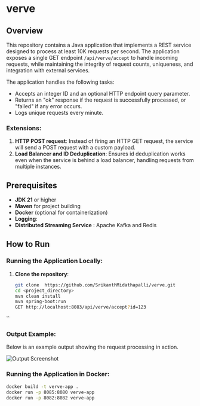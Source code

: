 # verve

## Overview
This repository contains a Java application that implements a REST service designed to process at least 10K requests per second. The application exposes a single GET endpoint `/api/verve/accept` to handle incoming requests, while maintaining the integrity of request counts, uniqueness, and integration with external services.

The application handles the following tasks:
- Accepts an integer ID and an optional HTTP endpoint query parameter.
- Returns an "ok" response if the request is successfully processed, or "failed" if any error occurs.
- Logs unique requests every minute.

### Extensions:
1. **HTTP POST request**: Instead of firing an HTTP GET request, the service will send a POST request with a custom payload.
2. **Load Balancer and ID Deduplication**: Ensures id deduplication works even when the service is behind a load balancer, handling requests from multiple instances.

## Prerequisites
- **JDK 21** or higher
- **Maven** for project building
- **Docker** (optional for containerization)
- **Logging**: 
- **Distributed Streaming Service** : Apache Kafka and Redis

## How to Run

### Running the Application Locally:
1. **Clone the repository**:
   ```bash
   git clone  https://github.com/SrikanthMidathapalli/verve.git
   cd <project_directory>
   mvn clean install
   mvn spring-boot:run
   GET http://localhost:8083/api/verve/accept?id=123
``
### Output Example:
Below is an example output showing the request processing in action.

![Output Screenshot](images/ok.png)
### Running the Application in Docker:
```bash
docker build -t verve-app .
docker run -p 8085:8080 verve-app
docker run -p 8082:8082 verve-app
```